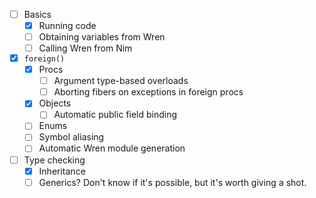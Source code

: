 - [ ] Basics
  - [x] Running code
  - [ ] Obtaining variables from Wren
  - [ ] Calling Wren from Nim
- [x] `foreign()`
  - [x] Procs
    - [ ] Argument type-based overloads
    - [ ] Aborting fibers on exceptions in foreign procs
  - [x] Objects
    - [ ] Automatic public field binding
  - [ ] Enums
  - [ ] Symbol aliasing
  - [ ] Automatic Wren module generation
- [ ] Type checking
  - [x] Inheritance
  - [ ] Generics?
    Don't know if it's possible, but it's worth giving a shot.
